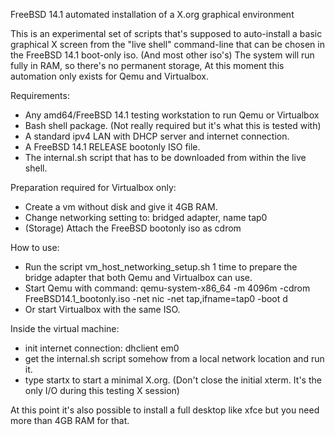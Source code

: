 FreeBSD 14.1 automated installation of a X.org graphical environment

This is an experimental set of scripts that's supposed to auto-install a basic graphical X screen from the "live shell" command-line that can be chosen in the FreeBSD 14.1 boot-only iso. (And most other iso's) The system will run fully in RAM, so there's no permanent storage, At this moment this automation only exists for Qemu and Virtualbox.

Requirements:

* Any amd64/FreeBSD 14.1 testing workstation to run Qemu or Virtualbox
* Bash shell package. (Not really required but it's what this is tested with)
* A standard ipv4 LAN with DHCP server and internet connection.
* A FreeBSD 14.1 RELEASE bootonly ISO file.
* The internal.sh script that has to be downloaded from within the live shell.

Preparation required for Virtualbox only:
* Create a vm without disk and give it 4GB RAM.
* Change networking setting to: bridged adapter, name tap0
* (Storage) Attach the FreeBSD bootonly iso as cdrom

How to use:
* Run the script vm_host_networking_setup.sh 1 time to prepare the bridge adapter that both Qemu and Virtualbox can use.
* Start Qemu with command: qemu-system-x86_64 -m 4096m -cdrom FreeBSD14.1_bootonly.iso -net nic -net       tap,ifname=tap0 -boot  d
* Or start Virtualbox with the same ISO.

Inside the virtual machine:
* init internet connection: dhclient em0
* get the internal.sh script somehow from a local network location and run it.
* type startx to start a minimal X.org. (Don't close the initial xterm. It's the only I/O during this testing X session)

At this point it's also possible to install a full desktop like xfce but you need more than 4GB RAM for that.
